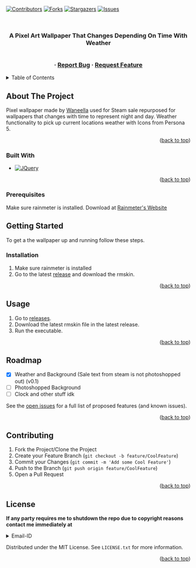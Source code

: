 
<a name="readme-top"></a>



[![Contributors][contributors-shield]][contributors-url]
[![Forks][forks-shield]][forks-url]
[![Stargazers][stars-shield]][stars-url]
[![Issues][issues-shield]][issues-url]




<br />
<div align="center">
  

<h3 align="center"A Pixel Art Wallpaper That Changes Depending On Time With Weather</h3>

  <p align="center">
    A Pixel Art Wallpaper That Changes Depending On Time With Weather
    <br />
    <br />
    <br />
    ·
    <a href="https://github.com/CYCLOP5/Rainmeter-GIF-rotate/issues">Report Bug</a>
    ·
    <a href="https://github.com/CYCLOP5/Rainmeter-GIF-rotate/issues">Request Feature</a>
  </p>
</div>


<details>
  <summary>Table of Contents</summary>
  <ol>
    <li>
      <a href="#about-the-project">About The Project</a>
      <ul>
        <li><a href="#built-with">Built With</a></li>
      </ul>
    </li>
    <li>
      <a href="#getting-started">Getting Started</a>
      <ul>
        <li><a href="#prerequisites">Prerequisites</a></li>
        <li><a href="#installation">Installation</a></li>
      </ul>
    </li>
    <li><a href="#usage">Usage</a></li>
    <li><a href="#roadmap">Roadmap</a></li>
    <li><a href="#contributing">Contributing</a></li>
    <li><a href="#license">License</a></li>
  </ol>
</details>


## About The Project
Pixel wallpaper made by [Waneella](https://www.waneella.com/) used for Steam sale repurposed for wallpapers that changes with time to represent night and day. 
Weather functionality to pick up current locations weather with Icons from Persona 5.


<p align="right">(<a href="#readme-top">back to top</a>)</p>



### Built With

* [![JQuery][Python.com]][Python-url]

<p align="right">(<a href="#readme-top">back to top</a>)</p>


### Prerequisites

 Make sure rainmeter is installed. Download at [Rainmeter's Website](https://www.rainmeter.net/)
  
## Getting Started

To get a the wallpaper up and running follow these steps.

### Installation

1. Make sure rainmeter is installed
2. Go to the latest [release](https://github.com/CYCLOP5/Rainmeter-GIF-rotate/releases) and download the rmskin.

<p align="right">(<a href="#readme-top">back to top</a>)</p>


## Usage

1. Go to [releases].
2. Download the latest rmskin file in the latest release.
3. Run the executable.

<p align="right">(<a href="#readme-top">back to top</a>)</p>



## Roadmap

- [x] Weather and Background (Sale text from steam is not photoshopped out) (v0.1)
- [ ] Photoshopped Background
- [ ] Clock and other stuff idk

See the [open issues](https://github.com/CYCLOP5/Rainmeter-GIF-rotate/issues) for a full list of proposed features (and known issues).

<p align="right">(<a href="#readme-top">back to top</a>)</p>


## Contributing


1. Fork the Project/Clone the Project
2. Create your Feature Branch (`git checkout -b feature/CoolFeature`)
3. Commit your Changes (`git commit -m 'Add some Cool Feature'`)
4. Push to the Branch (`git push origin feature/CoolFeature`)
5. Open a Pull Request

<p align="right">(<a href="#readme-top">back to top</a>)</p>



## License
**If any party requires me to shutdown the repo due to copyright reasons contact me immediately at** 
<details>
  <summary>Email-ID</summary>
   goffy
  
</details>

Distributed under the MIT License. See `LICENSE.txt` for more information.

<p align="right">(<a href="#readme-top">back to top</a>)</p>








[contributors-shield]: https://img.shields.io/github/contributors/CYCLOP5/Rainmeter-GIF-rotate.svg?style=for-the-badge
[contributors-url]: https://github.com/CYCLOP5/Rainmeter-GIF-rotate/graphs/contributors
[forks-shield]: https://img.shields.io/github/forks/CYCLOP5/Rainmeter-GIF-rotate.svg?style=for-the-badge
[forks-url]: https://github.com/CYCLOP5/Rainmeter-GIF-rotate/network/members
[stars-shield]: https://img.shields.io/github/stars/CYCLOP5/Rainmeter-GIF-rotate.svg?style=for-the-badge
[stars-url]: https://github.com/CYCLOP5/Rainmeter-GIF-rotate/stargazers
[issues-shield]: https://img.shields.io/github/issues/CYCLOP5/Rainmeter-GIF-rotate.svg?style=for-the-badge
[issues-url]: https://github.com/CYCLOP5/Rainmeter-GIF-rotate/issues
[license-shield]: https://img.shields.io/github/license/CYCLOP5/Rainmeter-GIF-rotate.svg?style=for-the-badge
[license-url]: https://github.com/CYCLOP5/Rainmeter-GIF-rotate/blob/master/LICENSE.txt
[Python.com]: https://www.rainmeter.net/img/logo_nav.png
[Python-url]: https://www.rainmeter.net/
[releases]: https://github.com/CYCLOP5/Rainmeter-GIF-rotate/releases
